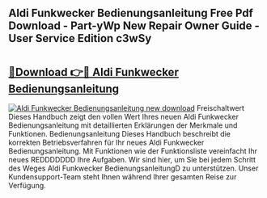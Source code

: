 ## Aldi Funkwecker Bedienungsanleitung Free Pdf Download - Part-yWp New Repair Owner Guide - User Service Edition c3wSy

# <h2><a href="http://df3z368.blite.top/?on=Aldi+Funkwecker+Bedienungsanleitung">🔗Download 👉🔴 Aldi Funkwecker Bedienungsanleitung</a></h2>

[![Aldi Funkwecker Bedienungsanleitung new download](https://i.imgur.com/lujVjoI.png)](http://df3z368.blite.top/?on=Aldi+Funkwecker+Bedienungsanleitung)
Freischaltwert Dieses Handbuch zeigt den vollen Wert Ihres neuen Aldi Funkwecker Bedienungsanleitung mit detaillierten Erklärungen der Merkmale und Funktionen. Bedienungsanleitung Dieses Handbuch beschreibt die korrekten Betriebsverfahren für Ihr neues Aldi Funkwecker Bedienungsanleitung. Mit Funktionen wie der Funktionsliste vereinfacht Ihr neues REDDDDDDD Ihre Aufgaben. Wir sind hier, um Sie bei jedem Schritt des Weges Aldi Funkwecker BedienungsanleitungD zu unterstützen. Unser Kundensupport-Team steht Ihnen während Ihrer gesamten Reise zur Verfügung.
